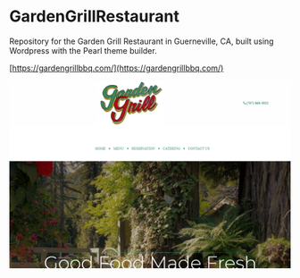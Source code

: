 # GardenGrillRestaurant
Repository for the Garden Grill Restaurant in Guerneville, CA, built using Wordpress with the Pearl theme builder. 

[https://gardengrillbbq.com/](https://gardengrillbbq.com/)

![Garden Grill Restuarant Front Page](https://github.com/lewis-j/GardenGrillRestaurant/blob/master/gg_front.png)
